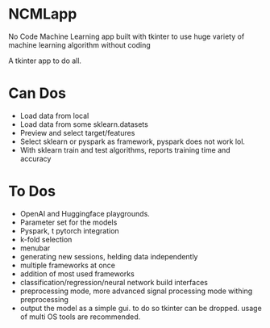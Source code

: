 # NCMLapp
No Code Machine Learning app built with tkinter to use huge variety of machine learning algorithm without coding

A tkinter app to do all.

# Can Dos

* Load data from local
* Load data from some sklearn.datasets
* Preview and select target/features
* Select sklearn or pyspark as framework, pyspark does not work lol.
* With sklearn train and test algorithms, reports training time and accuracy

# To Dos

* OpenAI and Huggingface playgrounds.
* Parameter set for the models
* Pyspark, t pytorch integration
* k-fold selection
* menubar
* generating new sessions, helding data independently
* multiple frameworks at once
* addition of most used frameworks
* classification/regression/neural network build interfaces
* preprocessing mode, more advanced signal processing mode withing preprocessing
* output the model as a simple gui. to do so tkinter can be dropped. usage of multi OS tools are recommended.


